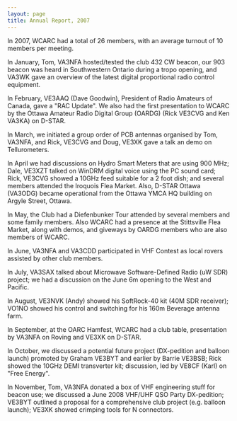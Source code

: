 ```yaml
---
layout: page
title: Annual Report, 2007
---
```


In 2007, WCARC had a total of 26 members, with an average turnout of 10 members per meeting.

In January, Tom, VA3NFA hosted/tested the club 432 CW beacon, our 903 beacon was heard in Southwestern Ontario during a tropo opening, and VA3WK gave an overview of the latest digital proportional radio control equipment.

In February, VE3AAQ (Dave Goodwin), President of Radio Amateurs of Canada, gave a "RAC Update". We also had the first presentation to WCARC by the Ottawa Amateur Radio Digital Group (OARDG) (Rick VE3CVG and Ken VA3KA) on D-STAR.

In March, we initiated a group order of PCB antennas organised by Tom, VA3NFA, and Rick, VE3CVG and Doug, VE3XK gave a talk an demo on Tellurometers.

In April we had discussions on Hydro Smart Meters that are using 900 MHz; Dale, VE3XZT talked on WinDRM digital voice using the PC sound card; Rick, VE3CVG showed a 10GHz feed suitable for a 2 foot dish; and several members attended the Iroquois Flea Market. Also, D-STAR Ottawa (VA3ODG) became operational from the Ottawa YMCA HQ building on Argyle Street, Ottawa.

In May, the Club had a Diefenbunker Tour attended by several members and some family members. Also WCARC had a presence at the Stittsville Flea Market, along with demos, and giveways by OARDG members who are also members of WCARC.

In June, VA3NFA and VA3CDD participated in VHF Contest as local rovers assisted by other club members.

In July, VA3SAX talked about Microwave Software-Defined Radio (uW SDR) project; we had a discussion on the June 6m opening to the West and Pacific.

In August, VE3NVK (Andy) showed his SoftRock-40 kit (40M SDR receiver); VO1NO showed his control and switching for his 160m Beverage antenna farm.

In September, at the OARC Hamfest, WCARC had a club table, presentation by VA3NFA on Roving and VE3XK on D-STAR.

In October, we discussed a potential future project (DX-pedition and balloon launch) promoted by Graham VE3BYT and earlier by Barrie VE3BSB; Rick showed the 10GHz DEMI transverter kit; discussion, led by VE8CF (Karl) on "Free Energy".

In November, Tom, VA3NFA donated a box of VHF engineering stuff for beacon use; we discussed a June 2008 VHF/UHF QSO Party DX-pedition; VE3BYT outlined a proposal for a comprehensive club project (e.g. balloon launch); VE3XK showed crimping tools for N connectors.
